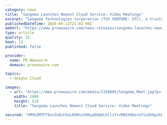 ```yaml
---
category: news
title: "Sangoma Launches Newest Cloud Service: Video Meetings"
excerpt: "Sangoma Technologies Corporation (TSX VENTURE: STC), a trusted leader in delivering Communications as a Service solutions for businesses of"
publishedDateTime: 2020-04-22T21:02:00Z
webUrl: "https://www.prnewswire.com/news-releases/sangoma-launches-newest-cloud-service-video-meetings-301045121.html"
type: article
quality: 22
heat: 22
published: false

provider:
  name: PR Newswire
  domain: prnewswire.com

topics:
  - Google Cloud

images:
  - url: "https://mma.prnewswire.com/media/1158095/Sangoma_Meet.jpg?p=facebook"
    width: 1000
    height: 524
    title: "Sangoma Launches Newest Cloud Service: Video Meetings"

secured: "VMVbZM7F79zxZnAiCGnLKU9nz5OKyaEGQULhlliY+vRN3XhKo+afssGh0pikBi2DdJt7B8HJoW5Gl/fk1hYlNjMa0gnd7FuMeUIH9PPLxZodzCaF6SrpA/Tc/7cjRsOtpVlCc1QFood2KcbNi9+seCxJVwR+RJa7QLWumx7XupUbD2erWZhqbC2lBTsfpXYfGJITSLQbiYl7PyUpJPXnpv8ZUzHbCBA4TKCs9r7BV02S2KhTmxUO/bGvhMwmLmArIss7GwqozW5+wnxIwDvZXYeDGc6/Cglvp7oYWQGPO2sDcXd/Tp/8xfuoN/2Py0OV;YY1sfMVydsm3UHrGGBJxwA=="
---
```


